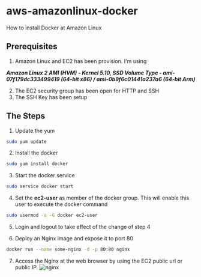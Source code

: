# aws-amazonlinux-docker
How to install Docker at Amazon Linux

## Prerequisites
1. Amazon Linux and EC2 has been provision. I'm using

***Amazon Linux 2 AMI (HVM) - Kernel 5.10, SSD Volume Type - ami-07f179dc333499419 (64-bit x86) / ami-0b9f6c01441a237a6 (64-bit Arm)***

2. The EC2 security group has been open for HTTP and SSH
3. The SSH Key has been setup 

## The Steps
1. Update the yum
```bash
sudo yum update
```

2. Install the docker 
```bash
sudo yum install docker
```

3. Start the docker service
```bash
sudo service docker start
```

4. Set the **ec2-user** as member of the docker group. This will enable this user to execute the docker command
```bash
sudo usermod -a -G docker ec2-user
```

5. Login and logout to take effect of the change of step 4

6. Deploy an Nginx image and expose it to port 80
```bash
docker run --name some-nginx -d -p 80:80 nginx
```

7. Access the Nginx at the web browser by using the EC2 public url or public IP.
![nginx](/img/awn-nginx-docker.png)
